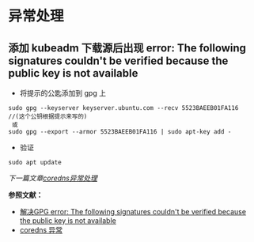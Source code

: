 # 异常处理

## 添加 kubeadm 下载源后出现 error: The following signatures couldn't be verified because the public key is not available

- 将提示的公匙添加到 gpg 上
```
sudo gpg --keyserver keyserver.ubuntu.com --recv 5523BAEEB01FA116 //(这个公钥根据提示来写的)
 或
sudo gpg --export --armor 5523BAEEB01FA116 | sudo apt-key add -
```

- 验证

```
sudo apt update
```


*下一篇文章[coredns异常处理](/docs/09-coredns异常处理.md)*

**参照文献：**

- [解决GPG error: The following signatures couldn't be verified because the public key is not available](https://blog.csdn.net/zhuiqiuzhuoyue583/article/details/90597499)
- [coredns 异常](https://www.jeffgeerling.com/blog/2019/debugging-networking-issues-multi-node-kubernetes-on-virtualbox)
